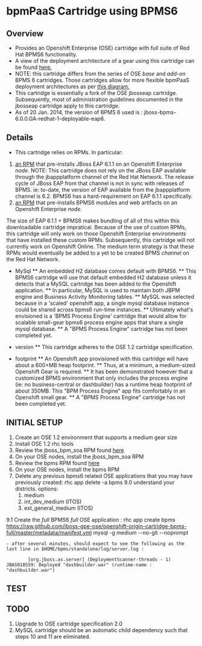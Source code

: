 bpmPaaS Cartridge using BPMS6
==============================

Overview
--------
* Provides an Openshift Enterprise (OSE) cartridge with full suite of Red Hat BPMS6 functionality.  
* A view of the deployment architecture of a gear using this cartridge can be found [here.](https://raw.github.com/jboss-gpe-ose/openshift-origin-cartridge-bpms-full/master/doc/images/bpmPaaS-standalone-deployment-architecture.png)
* NOTE: this cartridge differs from the series of OSE *base* and *add-on* BPMS 6 cartridges.
  Those cartridges allow for more flexible bpmPaaS deployment architectures as per [this diagram.](https://raw.github.com/jbride/openshift-origin-cartridge-bpms-base/master/doc/bpmPaaS_Overview/images/bpms6-deployment-architecture-openshift.png)
* This cartridge is essentially a fork of the OSE jbosseap cartridge.
  Subsequently, most of administration guidelines documented in the jbosseap cartridge apply to this cartridge.
* As of 20 Jan. 2014, the version of BPMS 6 used is :  jboss-bpms-6.0.0.GA-redhat-1-deployable-eap6.


Details
-------
* This cartridge relies on RPMs.  In particular:

1. [an RPM](https://github.com/jboss-gpe-ose/jboss_bpm_soa_rpmbuild) that pre-installs JBoss EAP 6.1.1 on an Openshift Enterprise _node_.  NOTE:  This cartridge does not rely on the JBoss EAP available through the jbappplatform channel of the Red Hat Network.  The release cycle of JBoss EAP from that channel is not in sync with releases of BPMS.  ie:  to-date, the version of EAP available from the jbappplatform channel is 6.2.  BPMS6 has a hard-requirement on EAP 6.1.1 specifically.
2. [an RPM](https://github.com/jboss-gpe-ose/bpms_rpmbuild)  that pre-installs BPMS6 modules and web artifacts on an Openshift Enterprise _node_.


The size of EAP 6.1.1 + BPMS6  makes bundling of all of this within this downloadable cartridge impratical.  Because of the use of custom RPMs, this cartridge will only work on those Openshift Enterprise environments that have installed these custom RPMs.  Subsequently, this cartridge will not currently work on Openshift Online.  The medium term strategy is that these RPMs would eventually be added to a yet to be created BPMS _channel_ on the Red Hat Network.

* MySql
** An embedded H2 database comes default with BPMS6.
** This BPMS6 cartridge will use that default embedded H2 database unless it detects that a MySQL cartridge has been added to the Openshift application.
** In particular, MySQL is used to maintain both JBPM engine and Business Activity Monitoring tables.
** MySQL was selected because in a 'scaled' openshift app, a single mysql database instance could be shared across bpms6 run-time instances.
** Ultimately what's envisioned is a 'BPMS Process Engine' cartridge that would allow for scalable small-gear bpms6 process engine apps that share a single mysql database.
** A "BPMS Process Engine" cartridge has not been completed yet.  

* version
** This cartridge adheres to the OSE 1.2 cartridge specification.

* footprint
** An Openshift app provisioned with this cartridge will have about a 600+MB heap footprint.
** Thus, at a minimum, a medium-sized Openshift Gear is required.
** It has been demonstrated however that a customized BPMS environment that only includes the process engine (ie:  no business-central or dashbuilder) has a runtime heap footprint of about 350MB.  This "BPM Process Engine" app fits comfortably in an Openshift small gear.
** A "BPMS Process Engine" cartridge has not been completed yet.  

  

INITIAL SETUP          
--------------------
1.  Create an OSE 1.2 environment that supports a medium gear size
2.  Install OSE 1.2 rhc tools
3.  Review the jboss_bpm_soa RPM found [here](https://github.com/jboss-gpe-ose/jboss_bpm_soa_rpmbuild)
4.  On your OSE nodes, install the jboss_bpm_soa RPM    
5.  Review the bpms RPM found [here](https://github.com/jboss-gpe-ose/bpms_rpmbuild)
7.  On your OSE nodes, install the bpms RPM    
8.  Delete any previous bpms6 related OSE applications that you may have previously created:
      rhc app delete -a bpms
9.0 understand your districts. options:
    1)  medium
    2)  int_dev_medium (ITOS)
    3)  ext_general_medium (ITOS)
    
9.1 Create the *full* BPMS6 *full* OSE application :
      rhc app create bpms https://raw.github.com/jboss-gpe-ose/openshift-origin-cartridge-bpms-full/master/metadata/manifest.yml mysql -g medium --no-git --noprompt

    - after several minutes, should expect to see the following as the last line in $HOME/bpms/standalone/log/server.log :

            [org.jboss.as.server] (DeploymentScanner-threads - 1) JBAS018559: Deployed "dashbuilder.war" (runtime-name : "dashbuilder.war")


TEST
--------------------
    
    
TODO
----
1)  Upgrade to OSE cartridge specification 2.0
2)  MySQL cartridge should be an automatic child dependency such that steps 10 and 11 are eliminated.
